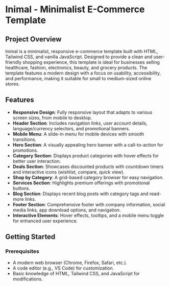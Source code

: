# Inimal - Minimalist E-Commerce Template

## Project Overview
Inimal is a minimalist, responsive e-commerce template built with HTML, Tailwind CSS, and vanilla JavaScript. Designed to provide a clean and user-friendly shopping experience, this template is ideal for businesses selling healthcare, fashion, electronics, beauty, and grocery products. The template features a modern design with a focus on usability, accessibility, and performance, making it suitable for small to medium-sized online stores.

## Features
- **Responsive Design**: Fully responsive layout that adapts to various screen sizes, from mobile to desktop.
- **Header Section**: Includes navigation links, user account details, language/currency selectors, and promotional banners.
- **Mobile Menu**: A slide-in menu for mobile devices with smooth transitions.
- **Hero Section**: A visually appealing hero banner with a call-to-action for promotions.
- **Category Section**: Displays product categories with hover effects for better user interaction.
- **Deals Section**: Showcases discounted products with countdown timers and interactive icons (wishlist, compare, quick view).
- **Shop by Category**: A grid-based category browser for easy navigation.
- **Services Section**: Highlights premium offerings with promotional buttons.
- **Blog Section**: Displays recent blog posts with category tags and read-more links.
- **Footer Section**: Comprehensive footer with company information, social media links, app download options, and navigation.
- **Interactive Elements**: Hover effects, tooltips, and a mobile menu toggle for enhanced user experience.

## Getting Started

### Prerequisites
- A modern web browser (Chrome, Firefox, Safari, etc.).
- A code editor (e.g., VS Code) for customization.
- Basic knowledge of HTML, Tailwind CSS, and JavaScript for modifications.